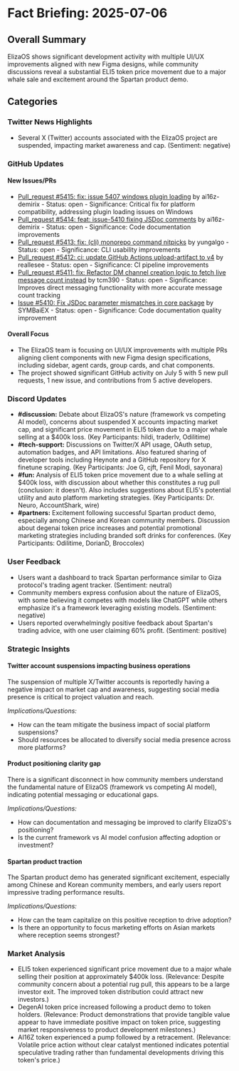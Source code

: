 # Fact Briefing: 2025-07-06

## Overall Summary
ElizaOS shows significant development activity with multiple UI/UX improvements aligned with new Figma designs, while community discussions reveal a substantial ELI5 token price movement due to a major whale sale and excitement around the Spartan product demo.

## Categories

### Twitter News Highlights
- Several X (Twitter) accounts associated with the ElizaOS project are suspended, impacting market awareness and cap. (Sentiment: negative)

### GitHub Updates

#### New Issues/PRs
- [Pull_request #5415: fix: issue 5407 windows plugin loading](https://github.com/elizaOS/eliza/pull/5415) by ai16z-demirix - Status: open - Significance: Critical fix for platform compatibility, addressing plugin loading issues on Windows
- [Pull_request #5414: feat: issue-5410 fixing JSDoc comments](https://github.com/elizaOS/eliza/pull/5414) by ai16z-demirix - Status: open - Significance: Code documentation improvements
- [Pull_request #5413: fix: (cli) monorepo command nitpicks](https://github.com/elizaOS/eliza/pull/5413) by yungalgo - Status: open - Significance: CLI usability improvements
- [Pull_request #5412: ci: update GitHub Actions upload-artifact to v4](https://github.com/elizaOS/eliza/pull/5412) by reallesee - Status: open - Significance: CI pipeline improvements
- [Pull_request #5411: fix: Refactor DM channel creation logic to fetch live message count instead](#) by tcm390 - Status: open - Significance: Improves direct messaging functionality with more accurate message count tracking
- [Issue #5410: Fix JSDoc parameter mismatches in core package](https://github.com/elizaOS/eliza/issues/5410) by SYMBaiEX - Status: open - Significance: Code documentation quality improvement

#### Overall Focus
- The ElizaOS team is focusing on UI/UX improvements with multiple PRs aligning client components with new Figma design specifications, including sidebar, agent cards, group cards, and chat components.
- The project showed significant GitHub activity on July 5 with 5 new pull requests, 1 new issue, and contributions from 5 active developers.

### Discord Updates
- **#discussion:** Debate about ElizaOS's nature (framework vs competing AI model), concerns about suspended X accounts impacting market cap, and significant price movement in ELI5 token due to a major whale selling at a $400k loss. (Key Participants: hildi, traderlv, Odilitime)
- **#tech-support:** Discussions on Twitter/X API usage, OAuth setup, automation badges, and API limitations. Also featured sharing of developer tools including Heynote and a GitHub repository for X finetune scraping. (Key Participants: Joe G, cjft, Fenil Modi, sayonara)
- **#fun:** Analysis of ELI5 token price movement due to a whale selling at $400k loss, with discussion about whether this constitutes a rug pull (conclusion: it doesn't). Also includes suggestions about ELI5's potential utility and auto platform marketing strategies. (Key Participants: Dr. Neuro, AccountShark, wire)
- **#partners:** Excitement following successful Spartan product demo, especially among Chinese and Korean community members. Discussion about degenai token price increases and potential promotional marketing strategies including branded soft drinks for conferences. (Key Participants: Odilitime, DorianD, Broccolex)

### User Feedback
- Users want a dashboard to track Spartan performance similar to Giza protocol's trading agent tracker. (Sentiment: neutral)
- Community members express confusion about the nature of ElizaOS, with some believing it competes with models like ChatGPT while others emphasize it's a framework leveraging existing models. (Sentiment: negative)
- Users reported overwhelmingly positive feedback about Spartan's trading advice, with one user claiming 60% profit. (Sentiment: positive)

### Strategic Insights

#### Twitter account suspensions impacting business operations
The suspension of multiple X/Twitter accounts is reportedly having a negative impact on market cap and awareness, suggesting social media presence is critical to project valuation and reach.

*Implications/Questions:*
  - How can the team mitigate the business impact of social platform suspensions?
  - Should resources be allocated to diversify social media presence across more platforms?

#### Product positioning clarity gap
There is a significant disconnect in how community members understand the fundamental nature of ElizaOS (framework vs competing AI model), indicating potential messaging or educational gaps.

*Implications/Questions:*
  - How can documentation and messaging be improved to clarify ElizaOS's positioning?
  - Is the current framework vs AI model confusion affecting adoption or investment?

#### Spartan product traction
The Spartan product demo has generated significant excitement, especially among Chinese and Korean community members, and early users report impressive trading performance results.

*Implications/Questions:*
  - How can the team capitalize on this positive reception to drive adoption?
  - Is there an opportunity to focus marketing efforts on Asian markets where reception seems strongest?

### Market Analysis
- ELI5 token experienced significant price movement due to a major whale selling their position at approximately $400k loss. (Relevance: Despite community concern about a potential rug pull, this appears to be a large investor exit. The improved token distribution could attract new investors.)
- DegenAI token price increased following a product demo to token holders. (Relevance: Product demonstrations that provide tangible value appear to have immediate positive impact on token price, suggesting market responsiveness to product development milestones.)
- AI16Z token experienced a pump followed by a retracement. (Relevance: Volatile price action without clear catalyst mentioned indicates potential speculative trading rather than fundamental developments driving this token's price.)